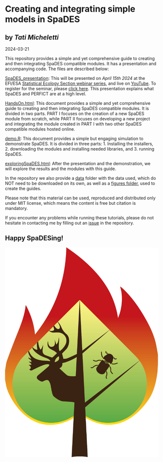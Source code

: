 
# Creating and integrating simple models in SpaDES
## by *Tati Micheletti*    

2024-03-21


This repository provides a simple and yet comprehensive guide to creating and then integrating SpaDES 
compatible modules. It has a presentation and accompanying code. The files are described below:  
 

[SpaDES_presentation](https://github.com/tati-micheletti/Micheletti_SpaDES/blob/main/Micheletti_SpaDES.pdf): This will be presented on *April 15th 2024* at the EFI/ESA [Statistical Ecology Section webinar series](https://ecoforecast.org/workshops/statistical-methods-seminar-series/#details), 
and live on [YouTube](https://www.youtube.com/watch?v=sjE6j9Mw_K8). To register for the seminar, please [click here](https://notredame.zoom.us/webinar/register/WN_7HIO_OJERCWpVbLEK_q5QA). This presentation explains what SpaDES and PERFICT are at a high level.  

[HandsOn.html](https://html-preview.github.io/?url=https://github.com/tati-micheletti/Micheletti_SpaDES/blob/main/HandsOn.html): This document provides a simple and yet comprehensive guide to creating and then integrating SpaDES compatible modules. It is divided in two parts. PART I focuses on the creation of a new SpaDES module from scratch, while PART II focuses on developing a new project and integrating the module created in PART I with two other SpaDES compatible modules hosted online.  

[demo.R](https://github.com/tati-micheletti/Micheletti_SpaDES/blob/main/demo.R): This document provides a simple but engaging simulation to demonstrate SpaDES. It is divided in three parts: 1. Installing the installers, 2. downloading the modules and installing needed libraries, and 3. running SpaDES.  

[exploringSpaDES.html](https://html-preview.github.io/?url=https://github.com/tati-micheletti/Micheletti_SpaDES/blob/main/exploringSpaDES.html): After the presentation and the demonstration, we will explore the results and the modules with this guide.  

In the repository we also provide a [data](https://github.com/tati-micheletti/Micheletti_SpaDES/tree/main/data) folder with the data used, which do NOT need to be downloaded on its own, as well as a [figures folder](https://github.com/tati-micheletti/Micheletti_SpaDES/tree/main/figures), used to create the guides.  

Please note that this material can be used, reproduced and distributed only under MIT license, which means the content is free but citation is mandatory.   

If you encounter any problems while running these tutorials, please do not hesitate in contacting me by filling out an [issue](https://github.com/tati-micheletti/Micheletti_SpaDES/issues) in the repository.  

## Happy SpaDESing!
  
  
  ![](figures/SpaDES.jpg)


